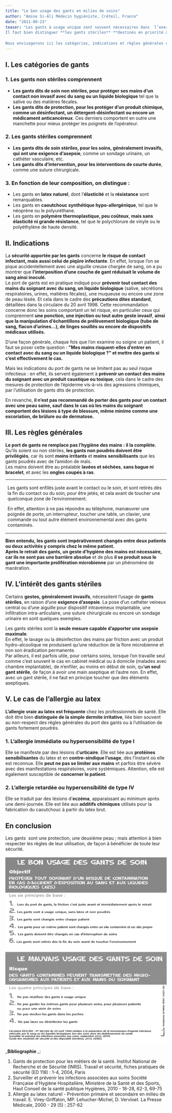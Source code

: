 ```yaml
---
title: "Le bon usage des gants en milieu de soins"
author: "Amine Si-Ali Médecin hygiéniste, Créteil, France"
date: "2011-09-23"
teaser: "Les gants à usage unique sont souvent nécessaires dans  l’exercice des soins à l’hôpital, et le respect des règles de leur bon usage est indispensable.  
Il faut bien distinguer **les gants stériles** **destinés en priorité à protéger le patient  et les gants non stériles qui protègent le soignant.**

Nous envisagerons ici les catégories, indications et règles générales concernant les gants, puis l’intérêt des gants stériles et enfin le cas de l’allergie au latex."
---
```


## I. Les catégories de gants

### 1. Les gants non stériles comprennent

*   **Les gants dits de soin non stériles, pour protéger ses mains d’un contact non invasif avec du sang ou un liquide biologique** tel que la salive ou des matières fécales.  
*   **Les gants dits de protection, pour les protéger d’un produit chimique, comme un désinfectant, un détergent-désinfectant ou encore un médicament anticancéreux**. Ces derniers comportent en outre une manchette pour mieux protéger les poignets de l’opérateur.

### 2. Les gants stériles comprennent

*   **Les gants dits de soin stériles, pour les soins, généralement invasifs, qui ont une exigence d’asepsie**, comme un sondage urinaire, un cathéter vasculaire, etc.  
*   **Les gants dits d’intervention, pour les interventions de courte durée**, comme une suture chirurgicale.

### 3. En fonction de leur composition, on distingue :

*   Les gants en **latex naturel**, dont l’**élasticité** et la **résistance** sont remarquables.  
*   Les gants en **caoutchouc synthétique hypo-allergénique**, tel que le néoprène ou le polyuréthane.  
*   Les gants en **polymère thermoplastique, peu coûteux**, **mais sans élasticité ni grande résistance**, tel que le polychlorure de vinyle ou le polyéthylène de haute densité.

## II. Indications

La **sécurité apportée par les gants** concerne **le risque de contact infectant, mais aussi celui de piqûre infectante**. En effet, lorsque l’on se pique accidentellement avec une aiguille creuse chargée de sang, on a pu montrer que **l’interposition d’une couche de gant réduisait le volume de sang ainsi inoculé.**  
Le port de gants est en pratique indiqué pour **prévenir tout contact des mains du soignant avec du sang, un liquide biologique** (salive, sécrétions respiratoires, urines, matières fécales), une muqueuse ou encore une zone de peau lésée. Et cela dans le cadre des **précautions dites standard**, détaillées dans la circulaire du 20 avril 1998. Cette recommandation concerne donc les soins comportant un tel risque, en particulier ceux qui comprennent **une ponction, une injection ou tout autre geste invasif**, **ainsi que la manipulation d’échantillons de prélèvement biologique (tube de sang, flacon d’urines…), de linges souillés ou encore de dispositifs médicaux utilisés.**

D’une façon générale, chaque fois que l’on examine ou soigne un patient, il faut se poser cette question : **"Mes mains risquent-elles d’entrer en contact avec du sang ou un liquide biologique ?" et mettre des gants si c’est effectivement le cas.**

Mais les indications du port de gants ne se limitent pas au seul risque infectieux : en effet, ils servent également à **prévenir un contact des mains du soignant avec un produit caustique ou toxique**, cela dans le cadre des mesures de protection de l’épiderme vis-à-vis des agressions chimiques, par l’utilisation de gants dits de protection.

En revanche, **il n’est pas recommandé de porter des gants pour un contact avec une peau saine, sauf dans le cas où les mains du soignant comportent des lésions à type de blessure, même minime comme une excoriation, de brûlure ou de dermatose.**

## III. Les règles générales

**Le port de gants ne remplace pas l’hygiène des mains : il la complète.**  
Qu’ils soient ou non stériles, **les gants non poudrés doivent être privilégiés**, car ils sont **moins irritants** et **moins** **sensibilisants** que les gants poudrés avec de l’amidon de maïs.  
Les mains doivent être au préalable **lavées et séchées**, **sans bague ni bracelet**, et avec les **ongles coupés à ras**.

<table>

<tbody>

<tr>

<td>

Les gants sont enfilés juste avant le contact ou le soin, et sont retirés dès la fin du contact ou du soin, pour être jetés, et cela avant de toucher une quelconque zone de l’environnement.

En effet, attention à ne pas répondre au téléphone, manœuvrer une poignée de porte, un interrupteur, toucher une table, un clavier, une commande ou tout autre élément environnemental avec des gants contaminés.

</td>

</tr>

</tbody>

</table>

**Bien entendu, les gants sont impérativement changés entre deux patients ou deux activités y compris chez le même patient.  
Après le retrait des gants, un geste d’hygiène des mains est nécessaire, car ils ne sont pas une barrière absolue** et de plus **il se produit sous le gant une importante prolifération microbienne** par un phénomène de macération.

## IV. L’intérêt des gants stériles

Certains **gestes, généralement invasifs**, nécessitent l’usage de **gants stériles**, en raison d’une **exigence d’asepsie**. La pose d’un cathéter veineux central ou d’une aiguille pour dispositif intraveineux implantable, une infiltration intra-articulaire, une suture chirurgicale ou encore un sondage urinaire en sont quelques exemples.

Les gants stériles sont la **seule mesure capable d’apporter une asepsie maximale**.  
En effet, le lavage ou la désinfection des mains par friction avec un produit hydro-alcoolique ne produisent qu’une réduction de la flore microbienne et non son éradication permanente.  
Par ailleurs, il est parfois utile, pour certains soins, lorsque l’on travaille seul comme c’est souvent le cas en cabinet médical ou à domicile (malades avec chambre implantable), de n’enfiler, au moins en début de soin, qu’**un seul gant stérile**, de façon à avoir une main aseptique et l’autre non. En effet, avec un gant stérile, il ne faut en principe toucher que des éléments aseptiques.

## V. Le cas de l’allergie au latex

**L’allergie vraie au latex est fréquente** chez les professionnels de santé. Elle doit être bien **distinguée de la simple dermite irritative**, liée bien souvent au non-respect des règles générales du port des gants ou à l’utilisation de gants fortement poudrés.

### 1. L’allergie immédiate ou hypersensibilité de type I

Elle se manifeste par des lésions d’**urticaire**. Elle est liée aux **protéines sensibilisantes** du latex et en **contre-sindique l’usage**, dès l’instant où elle est reconnue. Elle **peut ne pas se limiter aux mains** et parfois être sévère avec des manifestations respiratoires, voire systémiques. Attention, elle est également susceptible de **concerner le patient**.

### 2. L’allergie retardée ou hypersensibilité de type IV

Elle se traduit par des lésions d’**eczéma**, apparaissant au minimum après une demi-journée. Elle est liée aux **additifs chimiques** utilisés pour la fabrication du caoutchouc à partir du latex brut.

## En conclusion

Les gants  sont une protection, une deuxième peau ; mais attention à bien respecter les règles de leur utilisation, de façon à bénéficier de toute leur sécurité.


![](les-gants.jpg)


_**Bibliographie** _:

1.  Gants de protection pour les métiers de la santé. Institut National de Recherche et de Sécurité (INRS). Travail et sécurité, fiches pratiques de sécurité (ED 118) : 1-4, 2004, Paris
2.  Surveiller et prévenir les infections associées aux soins Société Française d'Hygiène Hospitalière, Ministère de la Santé et des Sports, Haut Conseil de la santé publique Hygiènes, 2010 - 18-28, 62-3, 69-75
3.  Allergie au latex naturel - Prévention primaire et secondaire en milieu de travail. E. Virey-Griffaton, MP. Lehucher-Michel, D. Vervloet. La Presse Médicale, 2000 - 29 (5) : 257-62